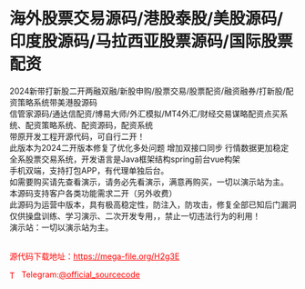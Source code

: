 # 海外股票交易源码/港股泰股/美股源码/印度股源码/马拉西亚股票源码/国际股票配资

2024新带打新股二开两融双融/新股申购/股票交易/股票配资/融资融券/打新股/配资策略系统带美港股源码<br>信管家源码/通达信配资/博易大师/外汇模拟/MT4外汇/财经交易谋略配资点买系统、配资策略系统、配资源码，配资系统<br>带原开发工程开源代码，可自行二开！<br>此版本为2024二开版本修复了优化多处问题 增加双接口同步 行情数据更加稳定<br>全系股票交易系统，开发语言是Java框架结构spring前台vue构架<br>手机双端，支持打包APP，有代理单独后台。<br>如需要购买请先查看演示，请务必先看演示，满意再购买，一切以演示站为主。<br>本源码支持客户各类功能需求二开（另外收费）<br>此源码为运营中版本，具有极高稳定性，防注入，防攻击，修复全部已知后门漏洞<br>仅供操盘训练、学习演示、二次开发专用，，禁止一切违法行为的利用！<br>演示站：一切以演示站为主。<br><br>


<p style="color: red;">源代码下载地址：<a href="https://mega-file.org/H2g3E" style="color: red;">https://mega-file.org/H2g3E</a></p><p style="color: red;"><img src="https://cdn-icons-png.flaticon.com/512/2111/2111646.png" alt="Telegram Icon" style="width: 16px; vertical-align: middle; margin-right: 5px;">Telegram:<a href="https://t.me/official_sourcecode" style="color: red;">@official_sourcecode</a></p>